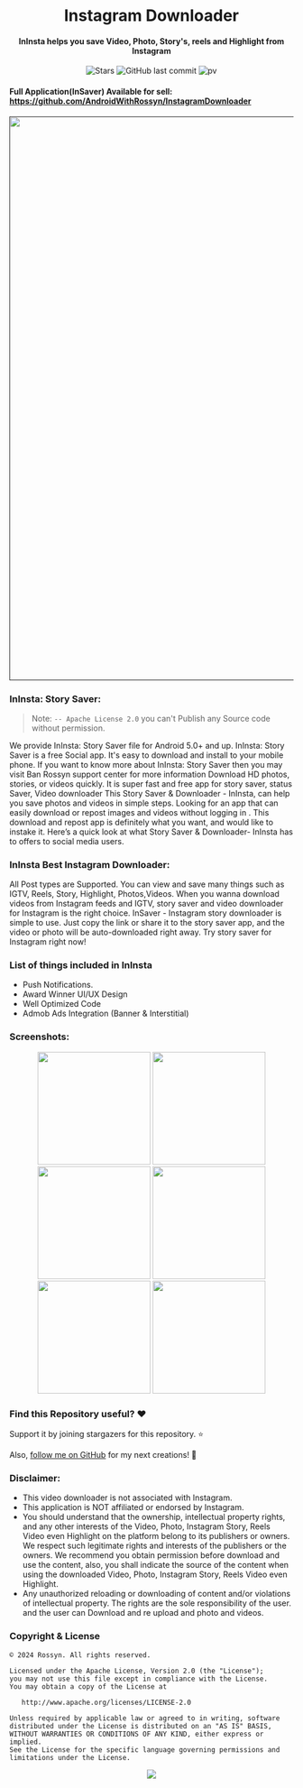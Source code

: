<h1 align="center">Instagram Downloader</h1>
  
<h4 align="center">InInsta helps you save Video, Photo, Story's, reels and Highlight from Instagram
</h4>


<div align="center">

![Stars](https://img.shields.io/github/stars/AndroidWithRossyn/Instagram-Downloader)
![GitHub last commit](https://img.shields.io/github/last-commit/AndroidWithRossyn/Instagram-Downloader)
![pv](https://pageview.vercel.app/?github_user=Instagram-Downloader)

</div>

#### Full Application(InSaver) Available for sell: https://github.com/AndroidWithRossyn/InstagramDownloader


<p align="center">
    <a href="">
      <img src="https://user-images.githubusercontent.com/97843190/183115366-0c4352d0-6c5e-499b-aaf6-543bdf6ffe76.jpg" width="1000" />
    </a>
  </p>
  
### InInsta: Story Saver:
> Note: `-- Apache License 2.0` you can't Publish any Source code without permission.

We provide InInsta: Story Saver file for Android 5.0+ and up. InInsta: Story Saver is a free Social app. It's easy to download and install to your mobile phone. If you want to know more about InInsta: Story Saver then you may visit Ban Rossyn support center for more information Download HD photos, stories, or videos quickly. It is super fast and free app for story saver, status Saver, Video downloader This Story Saver & Downloader - InInsta, can help you save photos and videos in simple steps. Looking for an app that can easily download or repost images and videos without logging in . This download and repost app is definitely what you want, and would like to instake it. Here’s a quick look at what Story Saver & Downloader- InInsta has to offers to social media users.

### InInsta Best Instagram Downloader:
All Post types are Supported. You can view and save many things such as IGTV, Reels, Story, Highlight, Photos,Videos. When you wanna download videos from Instagram feeds and IGTV, story saver and video downloader for Instagram is the right choice. InSaver - Instagram story downloader is simple to use. Just copy the link or share it to the story saver app, and the video or photo will be auto-downloaded right away. Try story saver for Instagram right now!

### List of things included in InInsta
- Push Notifications.
- Award Winner UI/UX Design
- Well Optimized Code
- Admob Ads Integration (Banner & Interstitial)




### Screenshots:
 <p align="center">
    <a>
      <img src="https://user-images.githubusercontent.com/97843190/183115337-089f8478-fa42-4f64-920a-66cd4fb3e00a.png" hight="400" width="200" />
    </a>
    <a>
      <img src="https://user-images.githubusercontent.com/97843190/183115464-adeb59d2-e982-45f3-99c1-2e7f61668c71.png" hight="400" width="200" />
    </a>
    <a>
      <img src="https://user-images.githubusercontent.com/97843190/183115401-5e57989f-4225-4408-8e0f-ce643d5fc09b.png" hight="400" width="200" />
    </a>
    <a>
      <img src="https://user-images.githubusercontent.com/97843190/183115426-179e5d1b-95b9-4db0-9b34-f833e2d3b6c6.png" hight="400" width="200" />
    </a>
    <a>
      <img src="https://user-images.githubusercontent.com/97843190/183115434-f5dbd173-cc07-4d3b-81a1-d49688333aa5.png" hight="400" width="200" />
    </a>
    <a>
      <img src="https://user-images.githubusercontent.com/97843190/183115448-c4cd6458-c925-4b52-b13d-9e0b614c52ff.png" hight="400" width="200" />
    </a>
  </p>
  
### Find this Repository useful? ❤️
Support it by joining stargazers for this repository. ⭐

Also, [follow me on GitHub](https://github.com/AndroidWithRossyn/) for my next creations! 🤩

### Disclaimer:
- This video downloader is not associated with Instagram.
- This application is NOT affiliated or endorsed by Instagram.
- You should understand that the ownership, intellectual property rights, and any other interests of the Video, Photo, Instagram Story, Reels Video even Highlight on the platform belong to its publishers or owners. We respect such legitimate rights and interests of the publishers or the owners. We recommend you obtain permission before download and use the content, also, you shall indicate the source of the content when using the downloaded Video, Photo, Instagram Story, Reels Video even Highlight.
- Any unauthorized reloading or downloading of content and/or violations of intellectual property. The rights are the sole responsibility of the user. and the user can Download and re upload and photo and videos.


### Copyright & License
```
© 2024 Rossyn. All rights reserved.

Licensed under the Apache License, Version 2.0 (the "License");
you may not use this file except in compliance with the License.
You may obtain a copy of the License at

   http://www.apache.org/licenses/LICENSE-2.0

Unless required by applicable law or agreed to in writing, software
distributed under the License is distributed on an "AS IS" BASIS,
WITHOUT WARRANTIES OR CONDITIONS OF ANY KIND, either express or implied.
See the License for the specific language governing permissions and
limitations under the License.
```

<p align="center">
  <img src="https://capsule-render.vercel.app/api?type=waving&color=gradient&height=60&section=footer"/>
</p>
